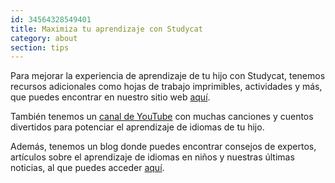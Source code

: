 ```yaml
---
id: 34564328549401
title: Maximiza tu aprendizaje con Studycat
category: about
section: tips
---
```

Para mejorar la experiencia de aprendizaje de tu hijo con Studycat, tenemos recursos adicionales como hojas de trabajo imprimibles, actividades y más, que puedes encontrar en nuestro sitio web [aquí](https://studycat.com/learn/).

También tenemos un [canal de YouTube](https://www.youtube.com/@learnwithstudycat) con muchas canciones y cuentos divertidos para potenciar el aprendizaje de idiomas de tu hijo.

Además, tenemos un blog donde puedes encontrar consejos de expertos, artículos sobre el aprendizaje de idiomas en niños y nuestras últimas noticias, al que puedes acceder [aquí](https://studycat.com/blog/).

